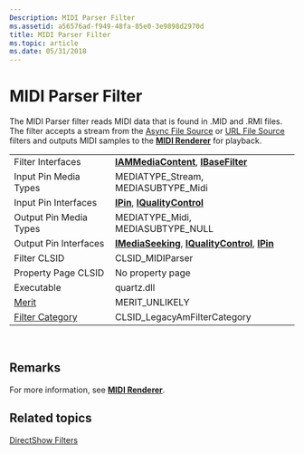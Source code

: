 ```yaml
---
Description: MIDI Parser Filter
ms.assetid: a56576ad-f949-48fa-85e0-3e9898d2970d
title: MIDI Parser Filter
ms.topic: article
ms.date: 05/31/2018
---
```


# MIDI Parser Filter

The MIDI Parser filter reads MIDI data that is found in .MID and .RMI files. The filter accepts a stream from the [Async File Source](file-source--async--filter.md) or [URL File Source](file-source--url--filter.md) filters and outputs MIDI samples to the [**MIDI Renderer**](midi-renderer-filter.md) for playback.



|                                          |                                                                                                          |
|------------------------------------------|----------------------------------------------------------------------------------------------------------|
| Filter Interfaces                        | [**IAMMediaContent**](/windows/desktop/api/Qnetwork/nn-qnetwork-iammediacontent), [**IBaseFilter**](/windows/desktop/api/Strmif/nn-strmif-ibasefilter)                           |
| Input Pin Media Types                    | MEDIATYPE\_Stream, MEDIASUBTYPE\_Midi                                                                    |
| Input Pin Interfaces                     | [**IPin**](/windows/desktop/api/Strmif/nn-strmif-ipin), [**IQualityControl**](/windows/desktop/api/Strmif/nn-strmif-iqualitycontrol)                                         |
| Output Pin Media Types                   | MEDIATYPE\_Midi, MEDIASUBTYPE\_NULL                                                                      |
| Output Pin Interfaces                    | [**IMediaSeeking**](/windows/desktop/api/Strmif/nn-strmif-imediaseeking), [**IQualityControl**](/windows/desktop/api/Strmif/nn-strmif-iqualitycontrol), [**IPin**](/windows/desktop/api/Strmif/nn-strmif-ipin) |
| Filter CLSID                             | CLSID\_MIDIParser                                                                                        |
| Property Page CLSID                      | No property page                                                                                         |
| Executable                               | quartz.dll                                                                                               |
| [Merit](merit.md)                       | MERIT\_UNLIKELY                                                                                          |
| [Filter Category](filter-categories.md) | CLSID\_LegacyAmFilterCategory                                                                            |



 

## Remarks

For more information, see [**MIDI Renderer**](midi-renderer-filter.md).

## Related topics

<dl> <dt>

[DirectShow Filters](directshow-filters.md)
</dt> </dl>

 

 



